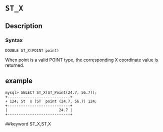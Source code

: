 # `ST_X`
## Description
### Syntax

`DOUBLE ST_X(POINT point)`


When point is a valid POINT type, the corresponding X coordinate value is returned.

## example

```
mysql> SELECT ST_X(ST_Point(24.7, 56.7));
+----------------------------+
+ 124; St  x (ST  point (24.7, 56.7) 124;
+----------------------------+
|                       24.7 |
+----------------------------+
```
##keyword
ST_X,ST,X
